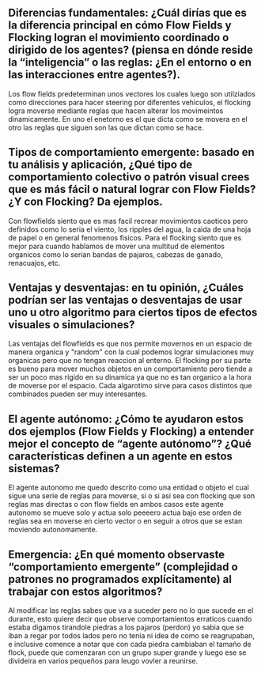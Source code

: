## Diferencias fundamentales: ¿Cuál dirías que es la diferencia principal en cómo Flow Fields y Flocking logran el movimiento coordinado o dirigido de los agentes? (piensa en dónde reside la “inteligencia” o las reglas: ¿En el entorno o en las interacciones entre agentes?).

Los flow fields predeterminan unos vectores los cuales luego son utilziados como direcciones para hacer steering por diferentes vehiculos, el flocking logra moverse mediante reglas que hacen alterar los movimeintos dinamicamente. En uno el enetorno es el que dicta como se movera en el otro las reglas que siguen son las que dictan como se hace.

## Tipos de comportamiento emergente: basado en tu análisis y aplicación, ¿Qué tipo de comportamiento colectivo o patrón visual crees que es más fácil o natural lograr con Flow Fields? ¿Y con Flocking? Da ejemplos.

Con flowfields siento que es mas facil recrear movimientos caoticos pero definidos como lo seria el viento, los ripples del agua, la caida de una hoja de papel o en general fenomenos fisicos. Para el flocking siento que es mejor para cuando hablamos de mover una multitud de elementos organicos como lo serian bandas de pajaros, cabezas de ganado, renacuajos, etc.

## Ventajas y desventajas: en tu opinión, ¿Cuáles podrían ser las ventajas o desventajas de usar uno u otro algoritmo para ciertos tipos de efectos visuales o simulaciones?

Las ventajas del flowfields es que nos permite movernos en un espacio de manera organica y "random" con la cual podemos lograr simulaciones muy organicas pero que no tengan reaccion al enterno. El flocking por su parte es bueno para mover muchos objetos en un comportamiento pero tiende a ser un poco mas rigido en su dinamica ya que no es tan organico a la hora de moverse por el espacio. Cada algarotimo sirve para casos distintos que combinados pueden ser muy interesantes.

## El agente autónomo: ¿Cómo te ayudaron estos dos ejemplos (Flow Fields y Flocking) a entender mejor el concepto de “agente autónomo”? ¿Qué características definen a un agente en estos sistemas?

El agente autonomo me quedo descrito como una entidad o objeto el cual sigue una serie de reglas para moverse, si o si asi sea con flocking que son reglas mas directas o con flow fields en ambos casos este agente autonomo se mueve solo y actua solo peeeero actua bajo ese orden de reglas sea en moverse en cierto vector o en seguir a otros que se estan moviendo autonomamente.

## Emergencia: ¿En qué momento observaste “comportamiento emergente” (complejidad o patrones no programados explícitamente) al trabajar con estos algoritmos?

Al modificar las reglas sabes que va a suceder pero no lo que sucede en el durante, esto quiere decir que observe comportamientos erraticos cuando estaba digamos tirandole piedras a los pajaros (perdon) yo sabia que se iban a regar por todos lados pero no tenia ni idea de como se reagrupaban, e inclusive comence a notar que con cada piedra cambiaban el tamaño de flock, puede que comenzaran con un grupo super grande y luego ese se divideira en varios pequeños para leugo vovler a reunirse.
